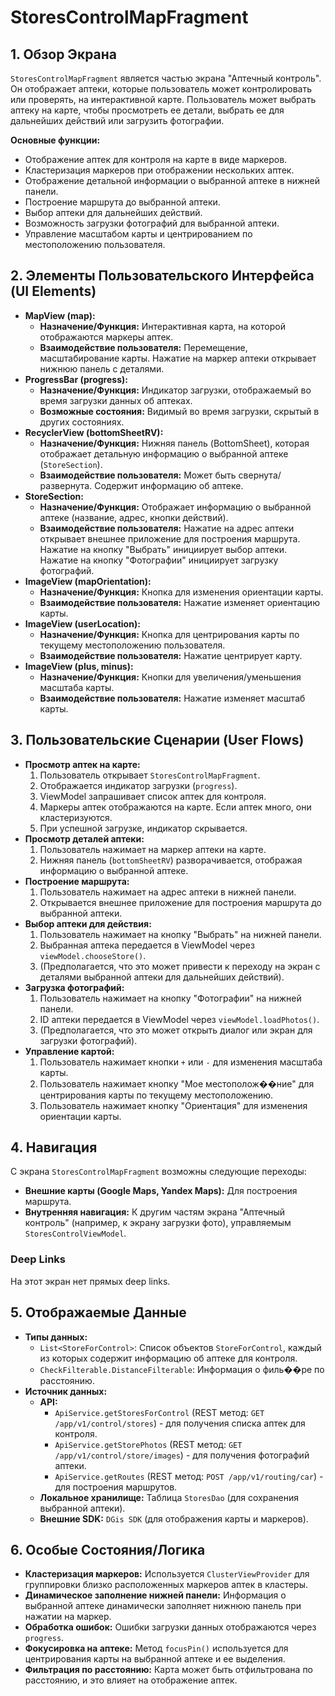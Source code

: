 # StoresControlMapFragment

## 1. Обзор Экрана

`StoresControlMapFragment` является частью экрана "Аптечный контроль". Он отображает аптеки, которые пользователь может контролировать или проверять, на интерактивной карте. Пользователь может выбрать аптеку на карте, чтобы просмотреть ее детали, выбрать ее для дальнейших действий или загрузить фотографии.

**Основные функции:**
*   Отображение аптек для контроля на карте в виде маркеров.
*   Кластеризация маркеров при отображении нескольких аптек.
*   Отображение детальной информации о выбранной аптеке в нижней панели.
*   Построение маршрута до выбранной аптеки.
*   Выбор аптеки для дальнейших действий.
*   Возможность загрузки фотографий для выбранной аптеки.
*   Управление масштабом карты и центрированием по местоположению пользователя.

## 2. Элементы Пользовательского Интерфейса (UI Elements)

*   **MapView (map):**
    *   **Назначение/Функция:** Интерактивная карта, на которой отображаются маркеры аптек.
    *   **Взаимодействие пользователя:** Перемещение, масштабирование карты. Нажатие на маркер аптеки открывает нижнюю панель с деталями.
*   **ProgressBar (progress):**
    *   **Назначение/Функция:** Индикатор загрузки, отображаемый во время загрузки данных об аптеках.
    *   **Возможные состояния:** Видимый во время загрузки, скрытый в других состояниях.
*   **RecyclerView (bottomSheetRV):**
    *   **Назначение/Функция:** Нижняя панель (BottomSheet), которая отображает детальную информацию о выбранной аптеке (`StoreSection`).
    *   **Взаимодействие пользователя:** Может быть свернута/развернута. Содержит информацию об аптеке.
*   **StoreSection:**
    *   **Назначение/Функция:** Отображает информацию о выбранной аптеке (название, адрес, кнопки действий).
    *   **Взаимодействие пользователя:** Нажатие на адрес аптеки открывает внешнее приложение для построения маршрута. Нажатие на кнопку "Выбрать" инициирует выбор аптеки. Нажатие на кнопку "Фотографии" инициирует загрузку фотографий.
*   **ImageView (mapOrientation):**
    *   **Назначение/Функция:** Кнопка для изменения ориентации карты.
    *   **Взаимодействие пользователя:** Нажатие изменяет ориентацию карты.
*   **ImageView (userLocation):**
    *   **Назначение/Функция:** Кнопка для центрирования карты по текущему местоположению пользователя.
    *   **Взаимодействие пользователя:** Нажатие центрирует карту.
*   **ImageView (plus, minus):**
    *   **Назначение/Функция:** Кнопки для увеличения/уменьшения масштаба карты.
    *   **Взаимодействие пользователя:** Нажатие изменяет масштаб карты.

## 3. Пользовательские Сценарии (User Flows)

*   **Просмотр аптек на карте:**
    1.  Пользователь открывает `StoresControlMapFragment`.
    2.  Отображается индикатор загрузки (`progress`).
    3.  ViewModel запрашивает список аптек для контроля.
    4.  Маркеры аптек отображаются на карте. Если аптек много, они кластеризуются.
    5.  При успешной загрузке, индикатор скрывается.
*   **Просмотр деталей аптеки:**
    1.  Пользователь нажимает на маркер аптеки на карте.
    2.  Нижняя панель (`bottomSheetRV`) разворачивается, отображая информацию о выбранной аптеке.
*   **Построение маршрута:**
    1.  Пользователь нажимает на адрес аптеки в нижней панели.
    2.  Открывается внешнее приложение для построения маршрута до выбранной аптеки.
*   **Выбор аптеки для действия:**
    1.  Пользователь нажимает на кнопку "Выбрать" на нижней панели.
    2.  Выбранная аптека передается в ViewModel через `viewModel.chooseStore()`.
    3.  (Предполагается, что это может привести к переходу на экран с деталями выбранной аптеки для дальнейших действий).
*   **Загрузка фотографий:**
    1.  Пользователь нажимает на кнопку "Фотографии" на нижней панели.
    2.  ID аптеки передается в ViewModel через `viewModel.loadPhotos()`.
    3.  (Предполагается, что это может открыть диалог или экран для загрузки фотографий).
*   **Управление картой:**
    1.  Пользователь нажимает кнопки `+` или `-` для изменения масштаба карты.
    2.  Пользователь нажимает кнопку "Мое местополож��ние" для центрирования карты по текущему местоположению.
    3.  Пользователь нажимает кнопку "Ориентация" для изменения ориентации карты.

## 4. Навигация

С экрана `StoresControlMapFragment` возможны следующие переходы:

*   **Внешние карты (Google Maps, Yandex Maps):** Для построения маршрута.
*   **Внутренняя навигация:** К другим частям экрана "Аптечный контроль" (например, к экрану загрузки фото), управляемым `StoresControlViewModel`.

### Deep Links

На этот экран нет прямых deep links.

## 5. Отображаемые Данные

*   **Типы данных:**
    *   `List<StoreForControl>`: Список объектов `StoreForControl`, каждый из которых содержит информацию об аптеке для контроля.
    *   `CheckFilterable.DistanceFilterable`: Информация о филь��ре по расстоянию.
*   **Источник данных:**
    *   **API:**
        *   `ApiService.getStoresForControl` (REST метод: `GET /app/v1/control/stores`) - для получения списка аптек для контроля.
        *   `ApiService.getStorePhotos` (REST метод: `GET /app/v1/control/store/images`) - для получения фотографий аптеки.
        *   `ApiService.getRoutes` (REST метод: `POST /app/v1/routing/car`) - для построения маршрутов.
    *   **Локальное хранилище:** Таблица `StoresDao` (для сохранения выбранной аптеки).
    *   **Внешние SDK:** `DGis SDK` (для отображения карты и маркеров).

## 6. Особые Состояния/Логика

*   **Кластеризация маркеров:** Используется `ClusterViewProvider` для группировки близко расположенных маркеров аптек в кластеры.
*   **Динамическое заполнение нижней панели:** Информация о выбранной аптеке динамически заполняет нижнюю панель при нажатии на маркер.
*   **Обработка ошибок:** Ошибки загрузки данных отображаются через `progress`.
*   **Фокусировка на аптеке:** Метод `focusPin()` используется для центрирования карты на выбранной аптеке и ее выделения.
*   **Фильтрация по расстоянию:** Карта может быть отфильтрована по расстоянию, и это влияет на отображение аптек.
